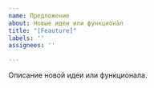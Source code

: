 ```yaml
---
name: Предложение
about: Новые идеи или функционал
title: "[Feauture]"
labels: ''
assignees: ''

---
```


Описание новой идеи или функционала.
